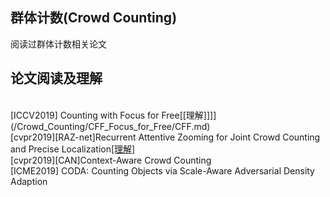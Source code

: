 ## 群体计数(Crowd Counting)
阅读过群体计数相关论文

## 论文阅读及理解
<br>[ICCV2019] Counting with Focus for Free[[理解]]]](/Crowd_Counting/CFF_Focus_for_Free/CFF.md)
<br>[cvpr2019][RAZ-net]Recurrent Attentive Zooming for Joint Crowd Counting and Precise Localization[[理解]](/Crowd_Counting/cvpr2019_RAZnet/cvpr2019_RAZnet.md)
<br>[cvpr2019][CAN]Context-Aware Crowd Counting
<br>[ICME2019] CODA: Counting Objects via Scale-Aware Adversarial Density Adaption
